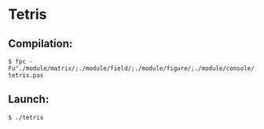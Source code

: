 # Tetris

## Compilation:
```
$ fpc -Fu"./module/matrix/;./module/field/;./module/figure/;./module/console/;./module/state/;./module/key/;./module/keyboard/;./module/model/" tetris.pas
```

## Launch:
```
$ ./tetris
```
